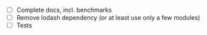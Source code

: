 - [ ] Complete docs, incl. benchmarks
- [ ] Remove lodash dependency (or at least use only a few modules)
- [ ] Tests